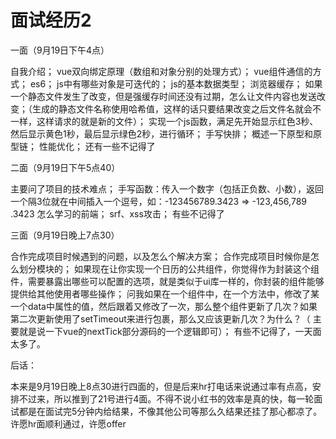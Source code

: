 # 面试经历2
一面（9月19日下午4点）

自我介绍；
vue双向绑定原理（数组和对象分别的处理方式）；
vue组件通信的方式；
es6；
js中有哪些对象是可迭代的；
js的基本数据类型；
浏览器缓存；
如果一个静态文件发生了改变，但是强缓存时间还没有过期，怎么让文件内容也发送改变；（生成的静态文件名称使用哈希值，这样的话只要结果改变之后文件名就会不一样，这样请求的就是新的文件）；
实现一个js函数，满足先开始显示红色3秒、然后显示黄色1秒，最后显示绿色2秒，进行循环；
手写快排；
概述一下原型和原型链；
性能优化；
还有一些不记得了

二面（9月19日下午5点40）

主要问了项目的技术难点；
手写函数：传入一个数字（包括正负数、小数），返回一个隔3位就在中间插入一个逗号，如：-123456789.3423 => -123,456,789 .3423
怎么学习的前端；
srf、xss攻击；
有些不记得了

三面（9月19日晚上7点30）

合作完成项目时候遇到的问题，以及怎么个解决方案；
合作完成项目时候你是怎么划分模块的；
如果现在让你实现一个日历的公共组件，你觉得作为封装这个组件，需要暴露出哪些可以配置的选项，就是类似于ui库一样的，你封装的组件能够提供给其他使用者哪些操作；
问我如果在一个组件中，在一个方法中，修改了某一个data中属性的值，然后跟着又修改了一次，那么整个组件更新了几次？如果第二次更新使用了setTimeout来进行包裹，那么又应该更新几次？为什么？（ 主要就是说一下vue的nextTick部分源码的一个逻辑即可）；
有些不记得了，一天面太多了。

后话：

本来是9月19日晚上8点30进行四面的，但是后来hr打电话来说通过率有点高，安排不过来，所以推到了21号进行4面。不得不说小红书的效率是真的快，每一轮面试都是在面试完5分钟内给结果，不像其他公司等那么久结果还挂了那心都凉了。许愿hr面顺利通过，许愿offer
